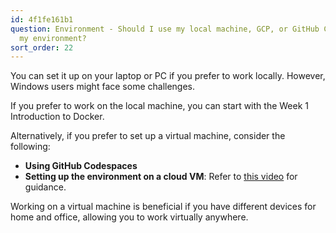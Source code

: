 ```yaml
---
id: 4f1fe161b1
question: Environment - Should I use my local machine, GCP, or GitHub Codespaces for
  my environment?
sort_order: 22
---
```


You can set it up on your laptop or PC if you prefer to work locally. However, Windows users might face some challenges.

If you prefer to work on the local machine, you can start with the Week 1 Introduction to Docker.

Alternatively, if you prefer to set up a virtual machine, consider the following:

- **Using GitHub Codespaces**
- **Setting up the environment on a cloud VM**: Refer to [this video](https://www.youtube.com/watch?v=ae-CV2KfoN0&list=PL3MmuxUbc_hJed7dXYoJw8DoCuVHhGEQb) for guidance.

Working on a virtual machine is beneficial if you have different devices for home and office, allowing you to work virtually anywhere.